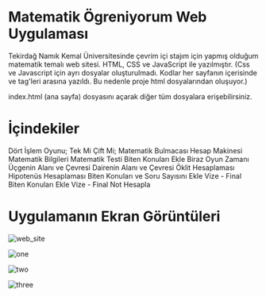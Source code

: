 # Matematik Ögreniyorum Web Uygulaması
Tekirdağ Namık Kemal Üniversitesinde çevrim içi stajım için yapmış olduğum matematik temalı web sitesi.
HTML, CSS ve JavaScript ile yazılmıştır. (Css ve Javascript için ayrı dosyalar oluşturulmadı. Kodlar her sayfanın içerisinde <style></style> ve <script></script> tag'leri arasına yazıldı. Bu nedenle proje html dosyalarından oluşuyor.)

index.html (ana sayfa) dosyasını açarak diğer tüm dosyalara erişebilirsiniz.

# İçindekiler

Dört İşlem Oyunu;
Tek Mi Çift Mi;
Matematik Bulmacası
Hesap Makinesi
Matematik Bilgileri
Matematik Testi
Biten Konuları Ekle
Biraz Oyun Zamanı
Üçgenin Alanı ve Çevresi
Dairenin Alanı ve Çevresi
Öklit Hesaplaması
Hipotenüs Hesaplaması
Biten Konuları ve Soru Sayısını Ekle
Vize - Final Biten Konuları Ekle
Vize - Final Not Hesapla

# Uygulamanın Ekran Görüntüleri

![web_site](https://user-images.githubusercontent.com/71151015/101261431-2d2c8f00-3748-11eb-8164-b4a96690216a.PNG)

![one](https://user-images.githubusercontent.com/71151015/101261432-2e5dbc00-3748-11eb-849e-f040d7431d40.PNG)

![two](https://user-images.githubusercontent.com/71151015/101261434-31f14300-3748-11eb-924e-36920fc6c56f.PNG)

![three](https://user-images.githubusercontent.com/71151015/101261437-33bb0680-3748-11eb-85c6-2f9b95974ce4.PNG)
